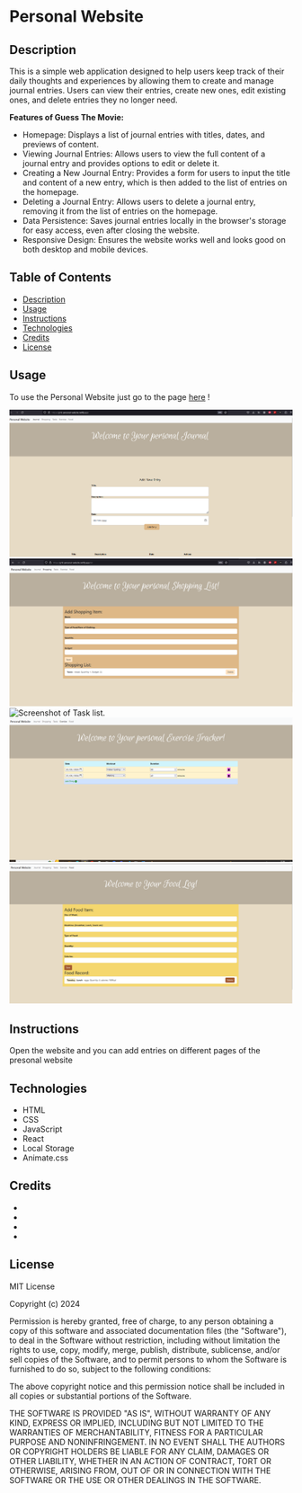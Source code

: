 # Personal Website 


## Description

This is a simple web application designed to help users keep track of their daily thoughts and experiences by allowing them to create and manage journal entries. Users can view their entries, create new ones, edit existing ones, and delete entries they no longer need.

**Features of Guess The Movie:**

- Homepage: Displays a list of journal entries with titles, dates, and previews of content.
- Viewing Journal Entries: Allows users to view the full content of a journal entry and provides options to edit or delete it.
- Creating a New Journal Entry: Provides a form for users to input the title and content of a new entry, which is then added to the list of entries on the homepage.
- Deleting a Journal Entry: Allows users to delete a journal entry, removing it from the list of entries on the homepage.
- Data Persistence: Saves journal entries locally in the browser's storage for easy access, even after closing the website.
- Responsive Design: Ensures the website works well and looks good on both desktop and mobile devices.

## Table of Contents

- [Description](#description)
- [Usage](#usage)
- [Instructions](#instructions)
- [Technologies](#technologies)
- [Credits](#credits)
- [License](#license)


## Usage

To use the Personal Website just go to the page <a href="https://g16-personal-website.netlify.app/"> here</a> !

![Screenshot of Personal Journal.](/src/assets/home.png)
![Screenshot of Shopping list.](/src/assets/list.png)
![Screenshot of Task list.](/src/assets/task.png)
![Screenshot of Exercise tracker .](/src/assets/exercise.png)
![Screenshot of Food tracker ](/src/assets/food.png)

## Instructions

Open the website and you can add entries on different pages of the presonal website

## Technologies

- HTML
- CSS 
- JavaScript 
- React
- Local Storage
- Animate.css

## Credits

- <a href="https://github.com/bentiger1904"></a>
- <a href="https://github.com/brooksy236"></a>
- <a href="https://github.com/artur158"></a> 
- <a href="https://github.com/RusLena"></a> 

## License

MIT License

Copyright (c) 2024 

Permission is hereby granted, free of charge, to any person obtaining a copy of this software and associated documentation files (the "Software"), to deal in the Software without restriction, including without limitation the rights to use, copy, modify, merge, publish, distribute, sublicense, and/or sell copies of the Software, and to permit persons to whom the Software is furnished to do so, subject to the following conditions:

The above copyright notice and this permission notice shall be included in all copies or substantial portions of the Software.

THE SOFTWARE IS PROVIDED "AS IS", WITHOUT WARRANTY OF ANY KIND, EXPRESS OR IMPLIED, INCLUDING BUT NOT LIMITED TO THE WARRANTIES OF MERCHANTABILITY, FITNESS FOR A PARTICULAR PURPOSE AND NONINFRINGEMENT. IN NO EVENT SHALL THE AUTHORS OR COPYRIGHT HOLDERS BE LIABLE FOR ANY CLAIM, DAMAGES OR OTHER LIABILITY, WHETHER IN AN ACTION OF CONTRACT, TORT OR OTHERWISE, ARISING FROM, OUT OF OR IN CONNECTION WITH THE SOFTWARE OR THE USE OR OTHER DEALINGS IN THE SOFTWARE.
